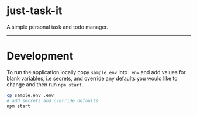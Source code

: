 # just-task-it

A simple personal task and todo manager.

-------------------------------------------

# Development

To run the application locally copy `sample.env` into `.env` and add values for
blank variables, i.e secrets, and override any defaults you would like to
change and then run `npm start`.

```bash
cp sample.env .env
# add secrets and override defaults
npm start
```


